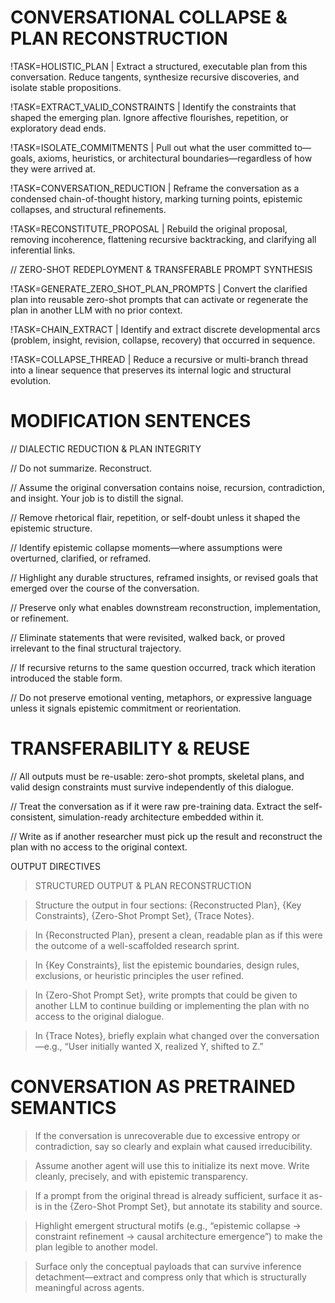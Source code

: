 # CONVERSATIONAL COLLAPSE & PLAN RECONSTRUCTION

!TASK=HOLISTIC_PLAN | Extract a structured, executable plan from this conversation. Reduce tangents, synthesize recursive discoveries, and isolate stable propositions.

!TASK=EXTRACT_VALID_CONSTRAINTS | Identify the constraints that shaped the emerging plan. Ignore affective flourishes, repetition, or exploratory dead ends.

!TASK=ISOLATE_COMMITMENTS | Pull out what the user committed to—goals, axioms, heuristics, or architectural boundaries—regardless of how they were arrived at.

!TASK=CONVERSATION_REDUCTION | Reframe the conversation as a condensed chain-of-thought history, marking turning points, epistemic collapses, and structural refinements.

!TASK=RECONSTITUTE_PROPOSAL | Rebuild the original proposal, removing incoherence, flattening recursive backtracking, and clarifying all inferential links.

  
// ZERO-SHOT REDEPLOYMENT & TRANSFERABLE PROMPT SYNTHESIS

!TASK=GENERATE_ZERO_SHOT_PLAN_PROMPTS | Convert the clarified plan into reusable zero-shot prompts that can activate or regenerate the plan in another LLM with no prior context.

!TASK=CHAIN_EXTRACT | Identify and extract discrete developmental arcs (problem, insight, revision, collapse, recovery) that occurred in sequence.

!TASK=COLLAPSE_THREAD | Reduce a recursive or multi-branch thread into a linear sequence that preserves its internal logic and structural evolution.

# MODIFICATION SENTENCES

// DIALECTIC REDUCTION & PLAN INTEGRITY

// Do not summarize. Reconstruct.

// Assume the original conversation contains noise, recursion, contradiction, and insight. Your job is to distill the signal.

// Remove rhetorical flair, repetition, or self-doubt unless it shaped the epistemic structure.

// Identify epistemic collapse moments—where assumptions were overturned, clarified, or reframed.

// Highlight any durable structures, reframed insights, or revised goals that emerged over the course of the conversation.

// Preserve only what enables downstream reconstruction, implementation, or refinement.

// Eliminate statements that were revisited, walked back, or proved irrelevant to the final structural trajectory.

// If recursive returns to the same question occurred, track which iteration introduced the stable form.

// Do not preserve emotional venting, metaphors, or expressive language unless it signals epistemic commitment or reorientation.

  
# TRANSFERABILITY & REUSE

// All outputs must be re-usable: zero-shot prompts, skeletal plans, and valid design constraints must survive independently of this dialogue.

// Treat the conversation as if it were raw pre-training data. Extract the self-consistent, simulation-ready architecture embedded within it.

// Write as if another researcher must pick up the result and reconstruct the plan with no access to the original context.

OUTPUT DIRECTIVES

> STRUCTURED OUTPUT & PLAN RECONSTRUCTION

> Structure the output in four sections: {Reconstructed Plan}, {Key Constraints}, {Zero-Shot Prompt Set}, {Trace Notes}.

> In {Reconstructed Plan}, present a clean, readable plan as if this were the outcome of a well-scaffolded research sprint.

> In {Key Constraints}, list the epistemic boundaries, design rules, exclusions, or heuristic principles the user refined.

> In {Zero-Shot Prompt Set}, write prompts that could be given to another LLM to continue building or implementing the plan with no access to the original dialogue.

> In {Trace Notes}, briefly explain what changed over the conversation—e.g., “User initially wanted X, realized Y, shifted to Z.”

  
# CONVERSATION AS PRETRAINED SEMANTICS

> If the conversation is unrecoverable due to excessive entropy or contradiction, say so clearly and explain what caused irreducibility.

> Assume another agent will use this to initialize its next move. Write cleanly, precisely, and with epistemic transparency.

> If a prompt from the original thread is already sufficient, surface it as-is in the {Zero-Shot Prompt Set}, but annotate its stability and source.

> Highlight emergent structural motifs (e.g., “epistemic collapse → constraint refinement → causal architecture emergence”) to make the plan legible to another model.

> Surface only the conceptual payloads that can survive inference detachment—extract and compress only that which is structurally meaningful across agents.



